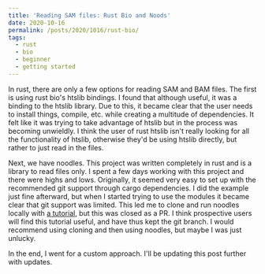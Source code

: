 ```yaml
---
title: 'Reading SAM files: Rust Bio and Noods'
date: 2020-10-16
permalink: /posts/2020/1016/rust-bio/
tags:
  - rust
  - bio
  - beginner
  - getting started
---
```


In rust, there are only a few options for reading SAM and BAM files. The first is using rust bio's htslib bindings. I found that although useful, it was a binding to the htslib library. Due to this, it became clear that the user needs to install things, compile, etc. while creating a multitude of dependencies. It felt like it was trying to take advantage of htslib but in the process was becoming unwieldly. I think the user of rust htslib isn't really looking for all the functionality of htslib, otherwise they'd be using htslib directly, but rather to just read in the files. 

Next, we have noodles. This project was written completely in rust and is a library to read files only. I spent a few days working with this project and there were highs and lows. Originally, it seemed very easy to set up with the recommended git support through cargo dependencies. I did the example just fine afterward, but when I started trying to use the modules it became clear that git support was limited. This led me to clone and run noodles locally with [a tutorial](https://github.com/otsukaresamadeshita/noodles/blob/master/command_line_tutorial.md), but this was closed as a PR. I think prospective users will find this tutorial useful, and have thus kept the git branch. I would recommend using cloning and then using noodles, but maybe I was just unlucky. 

In the end, I went for a custom approach. I'll be updating this post further with updates.

